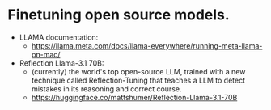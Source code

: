 # Finetuning open source models.

- LLAMA documentation: 
  - https://llama.meta.com/docs/llama-everywhere/running-meta-llama-on-mac/
- Reflection Llama-3.1 70B: 
  - (currently) the world's top open-source LLM, trained with a new technique called Reflection-Tuning that teaches a LLM to detect mistakes in its reasoning and correct course.
  - https://huggingface.co/mattshumer/Reflection-Llama-3.1-70B